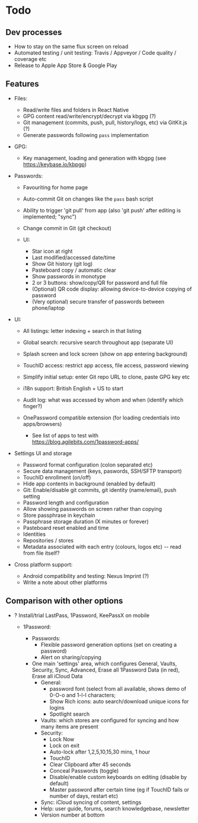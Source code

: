 # Todo

## Dev processes

* How to stay on the same flux screen on reload
* Automated testing / unit testing: Travis / Appveyor / Code quality / coverage etc
* Release to Apple App Store & Google Play

## Features

* Files:

  * Read/write files and folders in React Native
  * GPG content read/write/encrypt/decrypt via kbgpg (?)
  * Git management (commits, push, pull, history/logs, etc) via GitKit.js (?)
  * Generate passwords following `pass` implementation
  
* GPG:

  * Key management, loading and generation with kbgpg (see <https://keybase.io/kbpgp>)

* Passwords:

  * Favouriting for home page
  * Auto-commit Git on changes like the `pass` bash script
  * Ability to trigger 'git pull' from app (also 'git push' after editing is
    implemented; "sync")
  * Change commit in Git (git checkout)
  * UI:

    * Star icon at right
    * Last modified/accessed date/time
    * Show Git history (git log)
    * Pasteboard copy / automatic clear
    * Show passwords in monotype
    * 2 or 3 buttons: show/copy/QR for password and full file
    * (Optional) QR code display: allowing device-to-device copying of password
    * (Very optional) secure transfer of passwords between phone/laptop

* UI:

  * All listings: letter indexing + search in that listing
  * Global search: recursive search throughout app (separate UI)
  * Splash screen and lock screen (show on app entering background)
  * TouchID access: restrict app access, file access, password viewing
  * Simplify initial setup: enter Git repo URL to clone, paste GPG key etc
  * i18n support: British English + US to start
  * Audit log: what was accessed by whom and when (identify which finger?)
  * OnePassword compatible extension (for loading credentials into
    apps/browsers)

    * See list of apps to test with https://blog.agilebits.com/1password-apps/

* Settings UI and storage

  * Password format configuration (colon separated etc)
  * Secure data management (keys, paswords, SSH/SFTP transport)
  * TouchID enrollment (on/off)
  * Hide app contents in background (enabled by default)
  * Git: Enable/disable git commits, git identity (name/email), push setting
  * Password length and configuration
  * Allow showing passwords on screen rather than copying
  * Store passphrase in keychain
  * Passphrase storage duration (X minutes or forever)
  * Pasteboard reset enabled and time
  * Identities
  * Repositories / stores
  * Metadata associated with each entry (colours, logos etc) -- read from file
    itself?

* Cross platform support:

  * Android compatibility and testing: Nexus Imprint (?)
  * Write a note about other platforms

## Comparison with other options

* ? Install/trial LastPass, 1Password, KeePassX on mobile

  * 1Password:

    * Passwords:
      * Flexible password generation options (set on creating a password)
      * Alert on sharing/copying
    * One main 'settings' area, which configures General, Vaults, Security,
      Sync, Advanced, Erase all 1Password Data (in red), Erase all iCloud Data
      * General:
        * password font (select from all available, shows demo of 0-O-o
          and 1-l-I characters;
        * Show Rich icons: auto search/download unique icons for logins
        * Spotlight search
      * Vaults: which stores are configured for syncing and how many items are present
      * Security:
        * Lock Now
        * Lock on exit
        * Auto-lock after 1,2,5,10,15,30 mins, 1 hour
        * TouchID
        * Clear Clipboard after 45 seconds
        * Conceal Passwords (toggle)
        * Disable/enable custom keyboards on editing (disable by default)
        * Master password after certain time (eg if TouchID fails or number of
          days, restart etc)
      * Sync: iCloud syncing of content, settings
      * Help: user guide, forums, search knowledgebase, newsletter
      * Version number at bottom
